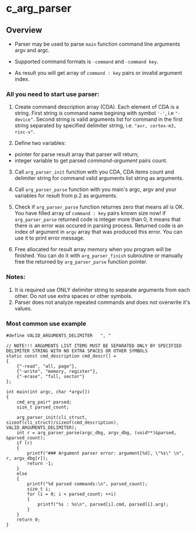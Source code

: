 # c_arg_parser

## Overview
- Parser may be used to parse `main` function command line arguments argv and argc.

- Supported command formats is `-command` and `-command key`.

- As result you will get array of `command : key` pairs or invalid argument index.

### All you need to start use parser:
1. Create command description array (CDA). Each element of CDA is a string. 
First string is command name begining with symbol `'-'`, i.e `"-device"`. 
Second string is valid arguments list for command in the first string separated by specified delimiter string, i.e. `"avr, cortex-m3, risc-v"`.

2. Define two variables: 
- pointer for parse result array that parser will return;
- integer variable to get parsed *command-argument* pairs count.

3. Call `arg_parser_init` function with you CDA, CDA items count and delimiter string for command valid arguments list string as arguments.

4. Call `arg_parser_parse` function with you main's argc, argv and your variables for result from p.2 as arguments.

5. Check if `arg_parser_parse` function returnes zero that means all is OK. You have filled array of `command : key` pairs known size now!
if `arg_parser_parse` returned code is integer more than 0, it means that there is an error was occured in parsing process. Returned code is an index of argument in `argv` array that was produced this error. You can use it to print error message.

6. Free allocated for result array memory when you program will be finished. You can do it with `arg_parser_finish` subroutine or manually free the returned by `arg_parser_parse` function pointer.

### Notes:
1. It is required use ONLY delimiter string to separate arguments from each other. Do not use extra spaces or other symbols.
2. Parser does not analyze repeated commands and does not overwrite it's values. 

### Most common use example
```
#define VALID_ARGUMENTS_DELIMITER	", "

// NOTE!!! ARGUMENTS LIST ITEMS MUST BE SEPARATED ONLY BY SPECIFIED DELIMITER STRING WITH NO EXTRA SPACES OR OTHER SYMBOLS
static const cmd_description cmd_descr[] = 
{
	{"-read", "all, page"},
	{"-write", "memory, register"},
	{"-erase", "full, sector"}
};

int main(int argc, char *argv[]) 
{
	cmd_arg_pair* parsed;
	size_t parsed_count;
	
	arg_parser_init(cli_struct, sizeof(cli_struct)/sizeof(cmd_description), VALID_ARGUMENTS_DELIMITER);	
	int r = arg_parser_parse(argc_dbg, argv_dbg, (void**)&parsed, &parsed_count);
	if (r)
	{
		printf("### Argument parser error: argument[%d], \"%s\" \n", r, argv_dbg[r]);
		return -1;
	}
	else
	{
		printf("%d parsed commands:\n", parsed_count);
		size_t i;
		for (i = 0; i < parsed_count; ++i)
		{
			printf("%s : %s\n", parsed[i].cmd, parsed[i].arg);
		}
	}	
	return 0;
}
```
